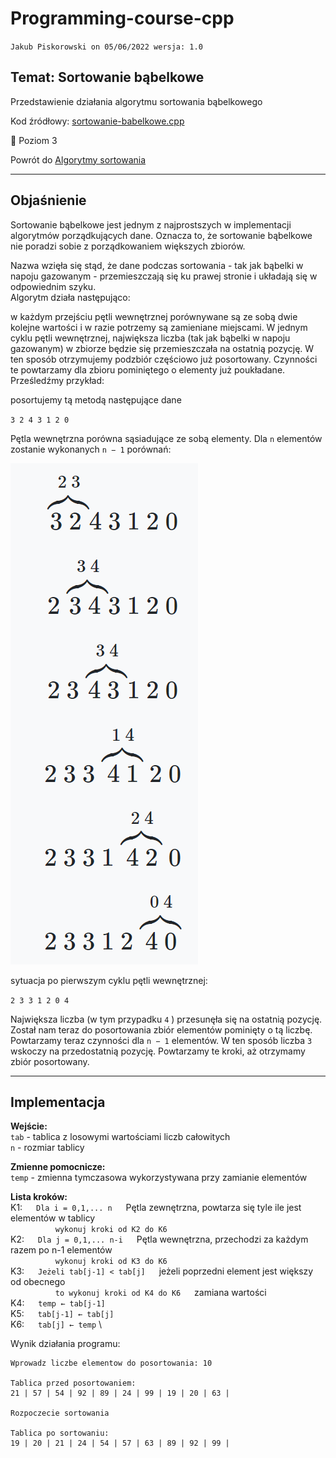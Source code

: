 # Programming-course-cpp

`Jakub Piskorowski on 05/06/2022 wersja: 1.0`

## Temat: Sortowanie bąbelkowe

Przedstawienie działania algorytmu sortowania bąbelkowego

Kod źródłowy:
[sortowanie-babelkowe.cpp](sortowanie-babelkowe.cpp)

&#x1F4D5; Poziom 3

Powrót do [Algorytmy sortowania](/2-algorytmika/2-4-algorytmy-sortowania/README.md)

---

## Objaśnienie

Sortowanie bąbelkowe jest jednym z najprostszych w implementacji algorytmów porządkujących dane. Oznacza to, że sortowanie bąbelkowe nie poradzi sobie z porządkowaniem większych zbiorów.

Nazwa wzięła się stąd, że dane podczas sortowania - tak jak bąbelki w napoju gazowanym - przemieszczają się ku prawej stronie i układają się w odpowiednim szyku. \
Algorytm działa następująco:

w każdym przejściu pętli wewnętrznej porównywane są ze sobą dwie kolejne wartości i w razie potrzemy są zamieniane miejscami. W jednym cyklu pętli wewnętrznej, największa liczba (tak jak bąbelki w napoju gazowanym) w zbiorze będzie się przemieszczała na ostatnią pozycję. W ten sposób otrzymujemy podzbiór częściowo już posortowany. Czynności te powtarzamy dla zbioru pominiętego o elementy już poukładane. Prześledźmy przykład:

posortujemy tą metodą następujące dane

`3 2 4 3 1 2 0`

Pętla wewnętrzna porówna sąsiadujące ze sobą elementy. Dla `n` elementów zostanie wykonanych `n − 1` porównań:

![Sortowanie bąbelkowe](img/sortowanie-babelkowe-1.png)

sytuacja po pierwszym cyklu pętli wewnętrznej:

`2 3 3 1 2 0 4`

Największa liczba (w tym przypadku `4` ) przesunęła się na ostatnią pozycję. Został nam teraz do posortowania zbiór elementów pominięty o tą liczbę. Powtarzamy teraz czynności dla `n − 1` elementów. W ten sposób liczba `3` wskoczy  na przedostatnią pozycję. Powtarzamy te kroki, aż otrzymamy zbiór posortowany.

<!-- Źródło: [algorytm.edu.pl](https://www.algorytm.edu.pl/algorytmy-maturalne/sortowanie-babelkowe.html) -->

---

## Implementacja

**Wejście:** \
`tab` - tablica z losowymi wartościami liczb całowitych \
`n` - rozmiar tablicy

**Zmienne pomocnicze:** \
`temp` - zmienna tymczasowa wykorzystywana przy zamianie elementów

**Lista kroków:**\
K1: &emsp; `Dla i = 0,1,... n` &emsp; Pętla zewnętrzna, powtarza się tyle ile jest elementów w tablicy \
&emsp; &emsp; &emsp; &emsp; `wykonuj kroki od K2 do K6` \
K2: &emsp; `Dla j = 0,1,... n-i` &emsp; Pętla wewnętrzna, przechodzi za każdym razem po n-1 elementów \
&emsp; &emsp; &emsp; &emsp; `wykonuj kroki od K3 do K6` \
K3: &emsp; `Jeżeli tab[j-1] < tab[j]` &emsp; jeżeli poprzedni element jest większy od obecnego\
&emsp; &emsp; &emsp; &emsp; `to wykonuj kroki od K4 do K6` &emsp; zamiana wartości \
K4: &emsp; `temp ← tab[j-1]` \
K5: &emsp; `tab[j-1] ← tab[j]` \
K6: &emsp; `tab[j] ← temp` \

Wynik działania programu:

```text
Wprowadz liczbe elementow do posortowania: 10

Tablica przed posortowaniem:
21 | 57 | 54 | 92 | 89 | 24 | 99 | 19 | 20 | 63 |

Rozpoczecie sortowania

Tablica po sortowaniu:
19 | 20 | 21 | 24 | 54 | 57 | 63 | 89 | 92 | 99 |
```

<!--
Kod źródłowy: [sortowanie-babelkowe.cpp](sortowanie-babelkowe.cpp) -->
